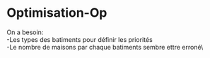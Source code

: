 # Optimisation-Op

On a besoin:\
-Les types des batiments pour définir les priorités\
-Le nombre de maisons par chaque batiments sembre ettre erroné\

